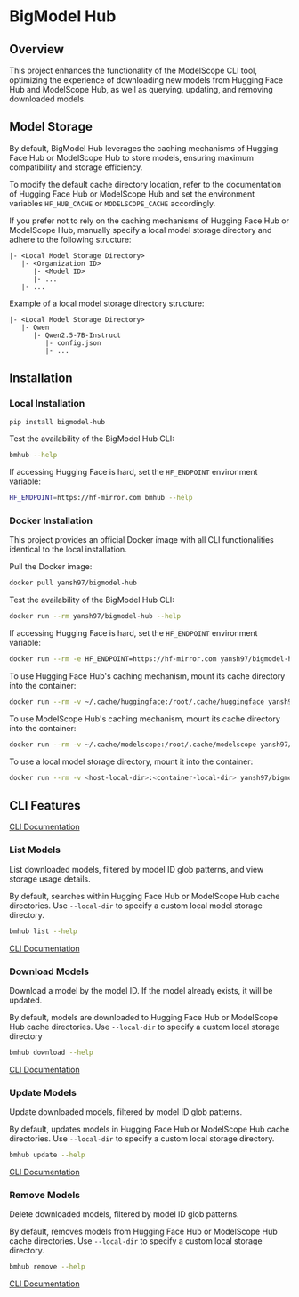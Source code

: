 # BigModel Hub

## Overview

This project enhances the functionality of the ModelScope CLI tool, optimizing the experience of downloading new models from Hugging Face Hub and ModelScope Hub, as well as querying, updating, and removing downloaded models.

## Model Storage

By default, BigModel Hub leverages the caching mechanisms of Hugging Face Hub or ModelScope Hub to store models, ensuring maximum compatibility and storage efficiency.

To modify the default cache directory location, refer to the documentation of Hugging Face Hub or ModelScope Hub and set the environment variables `HF_HUB_CACHE` or `MODELSCOPE_CACHE` accordingly.

If you prefer not to rely on the caching mechanisms of Hugging Face Hub or ModelScope Hub, manually specify a local model storage directory and adhere to the following structure:

```
|- <Local Model Storage Directory>
   |- <Organization ID>
      |- <Model ID>
      |- ...
   |- ...
```

Example of a local model storage directory structure:

```
|- <Local Model Storage Directory>
   |- Qwen
      |- Qwen2.5-7B-Instruct
         |- config.json
         |- ...
```

## Installation

### Local Installation

```bash
pip install bigmodel-hub
```

Test the availability of the BigModel Hub CLI:

```bash
bmhub --help
```

If accessing Hugging Face is hard, set the `HF_ENDPOINT` environment variable:

```bash
HF_ENDPOINT=https://hf-mirror.com bmhub --help
```

### Docker Installation

This project provides an official Docker image with all CLI functionalities identical to the local installation.

Pull the Docker image:

```bash
docker pull yansh97/bigmodel-hub
```

Test the availability of the BigModel Hub CLI:

```bash
docker run --rm yansh97/bigmodel-hub --help
```

If accessing Hugging Face is hard, set the `HF_ENDPOINT` environment variable:

```bash
docker run --rm -e HF_ENDPOINT=https://hf-mirror.com yansh97/bigmodel-hub --help
```

To use Hugging Face Hub's caching mechanism, mount its cache directory into the container:

```bash
docker run --rm -v ~/.cache/huggingface:/root/.cache/huggingface yansh97/bigmodel-hub --help
```

To use ModelScope Hub's caching mechanism, mount its cache directory into the container:

```bash
docker run --rm -v ~/.cache/modelscope:/root/.cache/modelscope yansh97/bigmodel-hub --help
```

To use a local model storage directory, mount it into the container:

```bash
docker run --rm -v <host-local-dir>:<container-local-dir> yansh97/bigmodel-hub --help
```

## CLI Features

[CLI Documentation](CLI.md)

### List Models

List downloaded models, filtered by model ID glob patterns, and view storage usage details.

By default, searches within Hugging Face Hub or ModelScope Hub cache directories. Use `--local-dir` to specify a custom local model storage directory.

```bash
bmhub list --help
```

[CLI Documentation](CLI.md#bmhub-list)

### Download Models

Download a model by the model ID. If the model already exists, it will be updated.

By default, models are downloaded to Hugging Face Hub or ModelScope Hub cache directories. Use `--local-dir` to specify a custom local storage directory

```bash
bmhub download --help
```

[CLI Documentation](CLI.md#bmhub-download)

### Update Models

Update downloaded models, filtered by model ID glob patterns.

By default, updates models in Hugging Face Hub or ModelScope Hub cache directories. Use `--local-dir` to specify a custom local storage directory.

```bash
bmhub update --help
```

[CLI Documentation](CLI.md#bmhub-update)

### Remove Models

Delete downloaded models, filtered by model ID glob patterns.

By default, removes models from Hugging Face Hub or ModelScope Hub cache directories. Use `--local-dir` to specify a custom local storage directory.

```bash
bmhub remove --help
```

[CLI Documentation](CLI.md#bmhub-remove)
